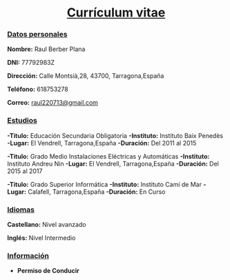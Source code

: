 <center> <h1> <u>Currículum vitae </u></h1></center>

### <u>Datos personales</u>

**Nombre:** Raul Berber Plana

**DNI:** 77792983Z

**Dirección:** Calle Montsià,28, 43700, Tarragona,España

**Teléfono:** 618753278

**Correo:**   raul220713@gmail.com

### <u>Estudios</u>

**-Titulo:** Educación Secundaria Obligatoria
**-Instituto:** Instituto Baix Penedès
**-Lugar:** El Vendrell, Tarragona,España
**-Duración:** Del 2011 al 2015

**-Titulo:** Grado Medio Instalaciones Eléctricas y Automáticas
**-Instituto:** Instituto Andreu Nin
**-Lugar:** El Vendrell, Tarragona,España
**-Duración:** Del 2015 al 2017

**-Titulo:** Grado Superior Informática
**-Instituto:** Instituto Camí de Mar
**-Lugar:** Calafell, Tarragona,España
**-Duración:** En Curso

###  <u>Idiomas</u>  

**Castellano:** Nivel avanzado

**Inglés:** Nivel Intermedio

###  <u>Información</u>

+ **Permiso de Conducir**
